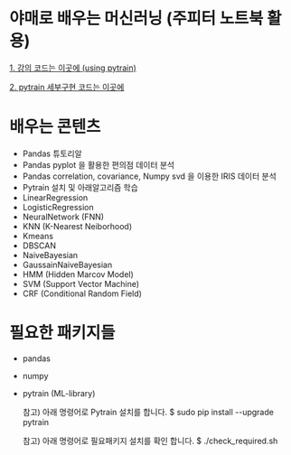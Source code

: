 # 야매로 배우는 머신러닝 (주피터 노트북 활용)

[1. 강의 코드는 이곳에 (using pytrain)](https://github.com/socc-io/YamechineLearning/tree/master/Lecture)

[2. pytrain 세부구현 코드는 이곳에](https://github.com/becxer/pytrain/tree/master/pytrain)


# 배우는 콘텐츠

   * Pandas 튜토리알
   * Pandas pyplot 을 활용한 편의점 데이터 분석 
   * Pandas correlation, covariance, Numpy svd 을 이용한 IRIS 데이터 분석
   * Pytrain 설치 및 아래알고리즘 학습
   * LinearRegression
   * LogisticRegression
   * NeuralNetwork (FNN)
   * KNN (K-Nearest Neiborhood)
   * Kmeans
   * DBSCAN
   * NaiveBayesian
   * GaussainNaiveBayesian
   * HMM (Hidden Marcov Model)
   * SVM (Support Vector Machine)
   * CRF (Conditional Random Field)


# 필요한 패키지들

   * pandas
   * numpy
   * pytrain (ML-library)
   
        참고) 아래 명령어로 Pytrain 설치를 합니다.
        $ sudo pip install --upgrade pytrain
    
        참고) 아래 명령어로 필요패키지 설치를 확인 합니다.
        $ ./check_required.sh
